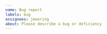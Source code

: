 ```yaml
---
name: Bug report
labels: bug
assignees: jmooring
about: Please describe a bug or deficiency
---
```

